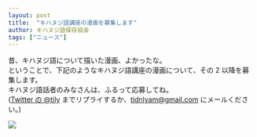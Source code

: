```yaml
---
layout: post
title:  "キハヌジ語講座の漫画を募集します"
author: キハヌジ語保存協会
tags: ["ニュース"]
---
```


昔、キハヌジ語について描いた漫画、よかったな。  
ということで、下記のようなキハヌジ語講座の漫画について、その 2 以降を募集します。  
キハヌジ語話者のみなさんは、ふるって応募してね。  
([Twitter の @tily](https://twitter.com/tily) までリプライするか、tidnlyam@gmail.com にメールください。)

<img src="/kihwanujish//assets/images/koza001.png" />
